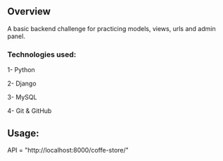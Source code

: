 ## Overview

A basic backend challenge for practicing models, views, urls and admin panel.

### Technologies used:

1- Python

2- Django

3- MySQL

4- Git & GitHub

## Usage:

API = "http://localhost:8000/coffe-store/"
